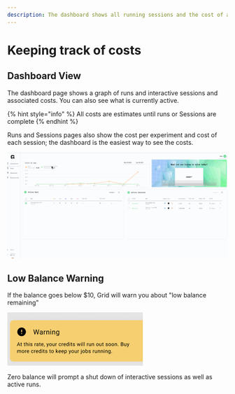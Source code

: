 ```yaml
---
description: The dashboard shows all running sessions and the cost of activities over time.
---
```


# Keeping track of costs

## Dashboard View

The dashboard page shows a graph of runs and interactive sessions and associated costs. You can also see what is currently active.

{% hint style="info" %}
All costs are estimates until runs or Sessions are complete
{% endhint %}

Runs and Sessions pages also show the cost per experiment and cost of each session; the dashboard is the easiest way to see the costs.

![](../../.gitbook/assets/costs.gif)

## Low Balance Warning

If the balance goes below $10, Grid will warn you about "low balance remaining"

![](../../.gitbook/assets/lowbalance.png)

Zero balance will prompt a shut down of interactive sessions as well as active runs.

